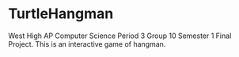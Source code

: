 # TurtleHangman
West High AP Computer Science Period 3 Group 10 Semester 1 Final Project. This is an interactive game of hangman.
